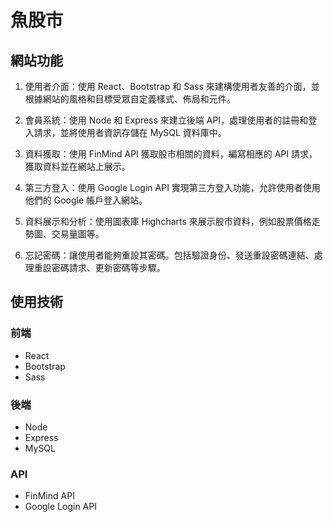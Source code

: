 # 魚股市

## 網站功能

1. 使用者介面：使用 React、Bootstrap 和 Sass 來建構使用者友善的介面，並根據網站的風格和目標受眾自定義樣式、佈局和元件。

2. 會員系統：使用 Node 和 Express 來建立後端 API，處理使用者的註冊和登入請求，並將使用者資訊存儲在 MySQL 資料庫中。

3. 資料獲取：使用 FinMind API 獲取股市相關的資料，編寫相應的 API 請求，獲取資料並在網站上展示。

4. 第三方登入：使用 Google Login API 實現第三方登入功能，允許使用者使用他們的 Google 帳戶登入網站。

5. 資料展示和分析：使用圖表庫 Highcharts 來展示股市資料，例如股票價格走勢圖、交易量圖等。

6. 忘記密碼：讓使用者能夠重設其密碼。包括驗證身份、發送重設密碼連結、處理重設密碼請求、更新密碼等步驟。

## 使用技術

### 前端

- React
- Bootstrap
- Sass

### 後端

- Node
- Express
- MySQL

### API

- FinMind API
- Google Login API
